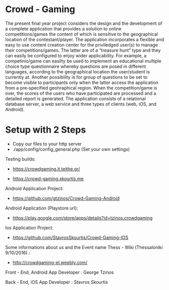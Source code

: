 # Crowd - Gaming

The present final year project considers the design and the development of a
complete application that provides a solution to online competitions/games the
content of which is sensitive to the geographical location of the contestant/player.
The application incorporates a flexible and easy to use content creation center for
the priviledged user(s) to manage their competitions/games. The latter are of a
“treasure hunt” type and they can easily be configured to enjoy wider applicability.
For example, a competinio/game can easilty be used to implement an educational
multiple choice type questionnaire whereby questions are posed in different
languages, according to the geographical location the user/student is currently at.
Another possibility is for group of questions to be set to become visible to
participants only when the latter access the application from a pre-specified
geohraphical region. When the competition/game is over, the scores of the users
who have participated are processed and a detailed report is generated. The
application consists of a relational database server, a web service and three types
of clients (web, iOS, and Android).

# Setup with 2 Steps

* Copy our files to your http server
* ./app/config/config_general.php (Set your own settings)


Testing builds:

* https://crowdgaming.it.teithe.gr/

* https://crowd-gaming.skourtis.me


Android Application Project:

* https://github.com/gtzinos/Crowd-Gaming-Android


Android Application (Playstore url):

* https://play.google.com/store/apps/details?id=tzinos.crowdgaming


Ios Application Project:

* https://github.com/StavrosSkourtis/Crowd-Gaming-IOS


Some informations about us and the Event name Thess - Wiki (Thessaloniki 9/10/2016) :

* http://crowdgaming-el.weebly.com/


Front - End, Android App Developer : George Tzinos

Back - End, iOS App Developer : Stavros Skourtis
